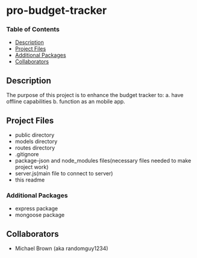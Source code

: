 # pro-budget-tracker

### Table of Contents
- [Description](#description)
- [Project Files](#project-files)
- [Additional Packages](#additional-packages)
- [Collaborators](#collaborators)


## Description
The purpose of this project is to enhance the budget tracker to: 
    a. have offline capabilities
    b. function as an mobile app.

## Project Files
- public directory
- models directory
- routes directory
- .gitignore
- package-json and node_modules files(necessary files needed to make project work)
- server.js(main file to connect to server)
- this readme



### Additional Packages
- express package
- mongoose package


## Collaborators
- Michael Brown (aka randomguy1234)